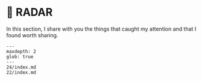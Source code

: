 # 📡 RADAR

In this section, I share with you the things that caught my attention and that I
found worth sharing.

```{toctree}
---
maxdepth: 2
glob: true
---
24/index.md
22/index.md
```
